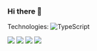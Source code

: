 ### Hi there 👋

Technologies: ![TypeScript](https://img.shields.io/badge/TypeScript-3178C6?style=for-the-badge&logo=TypeScript&logoColor=ffffff)

<a href="mailto:danberadi@gmail.com"><img src="https://img.shields.io/badge/Gmail-D14836?style=for-the-badge&logo=gmail&logoColor=white"></a> <a href="https://www.linkedin.com/in/danielberger18/"><img src="https://img.shields.io/badge/LinkedIn-0077B5?style=for-the-badge&logo=linkedin&logoColor=white"></a> <a href="https://www.youtube.com/channel/UCMGSgppCK-hp4zmeqhp7CIw"><img src="https://img.shields.io/badge/YouTube-FF0000?style=for-the-badge&logo=youtube&logoColor=white"></a> <a href="https://www.danny-berger.dev"><img src="https://img.shields.io/badge/portfolio-0A0A0A?style=for-the-badge&logo=dev.to&logoColor=white"></a> 
<!--
**Estevemartin/estevemartin** is a ✨ _special_ ✨ repository because its `README.md` (this file) appears on your GitHub profile.

Here are some ideas to get you started:

- 🔭 I’m currently working on ...
- 🌱 I’m currently learning ...
- 👯 I’m looking to collaborate on ...
- 🤔 I’m looking for help with ...
- 💬 Ask me about ...
- 📫 How to reach me: ...
- 😄 Pronouns: ...
- ⚡ Fun fact: ...
-->
